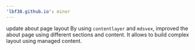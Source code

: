 ```yaml
---
'lbf38.github.io': minor
---
```


update about page layout
By using `contentlayer` and `mdsvex`, improved the about page using different sections and content.
It allows to build complex layout using managed content.

